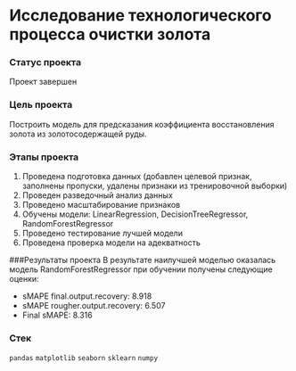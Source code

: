 # Исследование технологического процесса очистки золота

### Статус проекта
Проект завершен

### Цель проекта
Построить модель для предсказания коэффициента восстановления золота из золотосодержащей руды.

### Этапы проекта
1. Проведена подготовка данных (добавлен целевой признак, заполнены пропуски, удалены признаки из тренировочной выборки)
2. Проведен разведочный анализ данных
3. Проведено масштабирование признаков
4. Обучены модели: LinearRegression, DecisionTreeRegressor, RandomForestRegressor
5. Проведено тестирование лучшей модели
6. Проведена проверка модели на адекватность

###Результаты проекта
В результате наилучшей моделью оказалась модель RandomForestRegressor при обучении получены следующие оценки:
 - sMAPE final.output.recovery: 8.918
 - sMAPE rougher.output.recovery: 6.507
 - Final sMAPE: 8.316

### Стек
`pandas` `matplotlib` `seaborn` `sklearn` `numpy`

